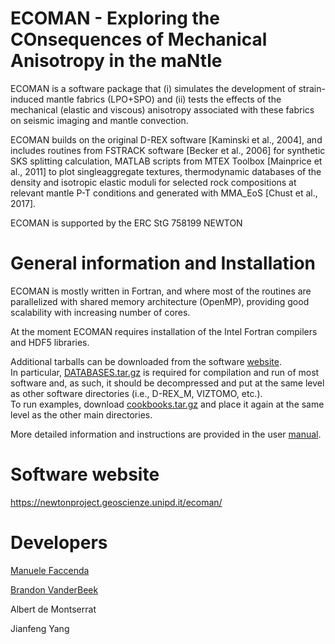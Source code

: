 # ECOMAN - Exploring the COnsequences of Mechanical Anisotropy in the maNtle

ECOMAN is a software package that (i) simulates the development of strain-induced mantle fabrics (LPO+SPO) and (ii) tests the effects of the mechanical (elastic and viscous) anisotropy associated with these fabrics on seismic imaging and mantle convection. 

ECOMAN builds on the original D-REX software [Kaminski et al., 2004], and includes routines from FSTRACK software [Becker et al., 2006] for synthetic SKS splitting calculation, MATLAB scripts from MTEX Toolbox [Mainprice et al., 2011] to plot singleaggregate textures, thermodynamic databases of the density and isotropic elastic moduli for selected rock compositions at relevant  mantle  P-T  conditions  and  generated with MMA_EoS [Chust et al., 2017].

ECOMAN is supported by the ERC StG 758199 NEWTON

# General information and Installation

ECOMAN is mostly written in Fortran, and where most of the routines are parallelized with shared memory architecture (OpenMP), providing good scalability with increasing number of cores.

At the moment ECOMAN requires installation of the Intel Fortran compilers and HDF5 libraries. 

Additional tarballs can be downloaded from the software [website](https://newtonproject.geoscienze.unipd.it/ecoman/). \
In particular, [DATABASES.tar.gz](https://newtonproject.geoscienze.unipd.it/wp-content/uploads/2021/04/DATABASES.tar.gz) is required for compilation and run of most software and, as such, it should be decompressed and put at the same level as other software directories (i.e., D-REX_M, VIZTOMO, etc.).\
To run examples, download [cookbooks.tar.gz](https://newtonproject.geoscienze.unipd.it/wp-content/uploads/2021/04/cookbooks.tar.gz) and place it again at the same level as the other main directories.

More detailed information and instructions are provided in the user [manual](https://newtonproject.geoscienze.unipd.it/wp-content/uploads/2021/04/ECOMAN1.0_manual.pdf). 

# Software website

https://newtonproject.geoscienze.unipd.it/ecoman/


# Developers

[Manuele Faccenda](mailto:manuele.faccenda@unipd.it)

[Brandon VanderBeek](mailto:brandon.p.vanderbeek@gmail.com)

Albert de Montserrat

Jianfeng Yang
